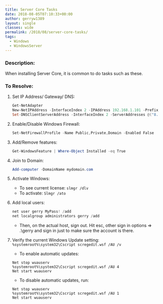 ```yaml
---
title: Server Core Tasks
date: 2018-08-05T07:10:33+00:00
author: gerryw1389
layout: single
classes: wide
permalink: /2018/08/server-core-tasks/
tags:
  - Windows
  - WindowsServer
---
```

<!--more-->

### Description:

When installing Server Core, it is common to do tasks such as these.

### To Resolve:

1. Set IP Address/ Gateway/ DNS:

   ```powershell
   Get-NetAdapter
   New-NetIPAddress -InterfaceIndex 2 -IPAddress 192.168.1.101 -PrefixLength 24 -DefaultGateway 192.168.1.1
   Set-DNSClientServerAddress -InterfaceIndex 2 -ServerAddresses @("8.8.8.8", "8.8.4.4")
   ```

2. Enable/Disable Windows Firewall:

   ```powershell
   Set-NetFirewallProfile -Name Public,Private,Domain -Enabled False
   ```

3. Add/Remove features:

   ```powershell
   Get-WindowsFeature | Where-Object Installed -eq True
   ```

4. Join to Domain:

   ```powershell
   Add-computer -DomainName mydomain.com
   ```

5. Activate Windows: 
    
   - To see current license: `slmgr /dlv`  
   - To activate: `Slmgr /ato`

6. Add local users:

   ```powershell
   net user gerry MyPass! /add
   net localgroup administrators gerry /add
   ```

   - Then, on the actual host, sign out. Hit esc, other sign in options => .\gerry and sign in just to make sure the account is there.

7. Verify the current Windows Update setting:  `%systemroot%\system32\Cscript scregedit.wsf /AU /v`

   - To enable automatic updates: 

   ```escape
   Net stop wuauserv  
   %systemroot%\system32\Cscript scregedit.wsf /AU 4  
   Net start wuauserv
   ```

   - To disable automatic updates, run:  

   ```escape
   Net stop wuauserv  
   %systemroot%\system32\Cscript scregedit.wsf /AU 1  
   Net start wuauserv
   ```


